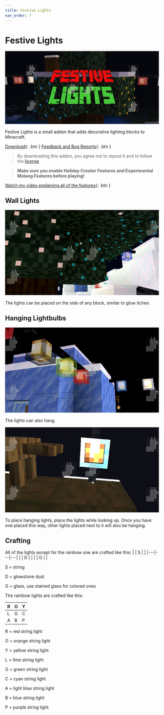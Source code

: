 ```yaml
---
title: Festive Lights
nav_order: 7
---
```


# Festive Lights
![thumbnail](/images/festive-lights/thumb_branded.png)

Festive Lights is a small addon that adds decorative lighting blocks to Minecraft.

[Download](/festivelights.mcaddon){: .btn } [Feedback and Bug Reports](https://docs.google.com/forms/d/e/1FAIpQLSeKr_PbqUBF1kBB8lWgr_bC1CY1TPUCAHrPu0u4AxsGWloGvQ/viewform){: .btn }

> By downloading this addon, you agree not to repost it and to follow the [license](/licensing.html)

> **Make sure you enable Holiday Creator Features and Experimental Molang Features before playing!**

[Watch my video explaining all of the features](https://youtu.be/HfwSsJXNA7o){: .btn }

## Wall Lights
![image](/images/festive-lights/image1_branded.png)

The lights can be placed on the side of any block, similar to glow lichen.
## Hanging Lightbulbs
![image](/images/festive-lights/image2_branded.png)

The lights can also hang.

![image](/images/festive-lights/image3_branded.png)

To place hanging lights, place the lights while looking up. Once you have one placed this way, other lights placed next to it will also be hanging.

## Crafting
All of the lights except for the rainbow one are crafted like this:
|   | S |   |
|---|---|---|
|   | D |   |
|   | G |   |

S = string

D = glowstone dust

G = glass, use stained glass for colored ones


The rainbow lights are crafted like this:

| R | O | Y |
|---|---|---|
| L | G | C |
| A | B | P |

R = red string light

O = orange string light

Y = yellow string light

L = lime string light

G = green string light

C = cyan string light

A = light blue string light

B = blue string light

P = purple string light
